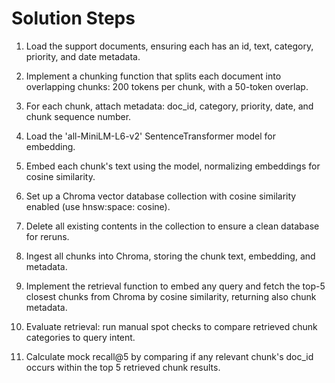 # Solution Steps

1. Load the support documents, ensuring each has an id, text, category, priority, and date metadata.

2. Implement a chunking function that splits each document into overlapping chunks: 200 tokens per chunk, with a 50-token overlap.

3. For each chunk, attach metadata: doc_id, category, priority, date, and chunk sequence number.

4. Load the 'all-MiniLM-L6-v2' SentenceTransformer model for embedding.

5. Embed each chunk's text using the model, normalizing embeddings for cosine similarity.

6. Set up a Chroma vector database collection with cosine similarity enabled (use hnsw:space: cosine).

7. Delete all existing contents in the collection to ensure a clean database for reruns.

8. Ingest all chunks into Chroma, storing the chunk text, embedding, and metadata.

9. Implement the retrieval function to embed any query and fetch the top-5 closest chunks from Chroma by cosine similarity, returning also chunk metadata.

10. Evaluate retrieval: run manual spot checks to compare retrieved chunk categories to query intent.

11. Calculate mock recall@5 by comparing if any relevant chunk's doc_id occurs within the top 5 retrieved chunk results.

